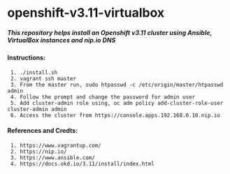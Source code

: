 # openshift-v3.11-virtualbox

##### This repository helps install an Openshift v3.11 cluster using Ansible, VirtualBox instances and nip.io DNS

#### Instructions:
     1. ./install.sh
     2. vagrant ssh master
     3. From the master run, sudo htpasswd -c /etc/origin/master/htpasswd admin
     4. Follow the prompt and change the password for admin user
     5. Add cluster-admin role using, oc adm policy add-cluster-role-user cluster-admin admin
     6. Access the cluster from https://console.apps.192.168.0.10.nip.io

#### References and Credts:
     1. https://www.vagrantup.com/
     2. https://nip.io/
     3. https://www.ansible.com/
     4. https://docs.okd.io/3.11/install/index.html
